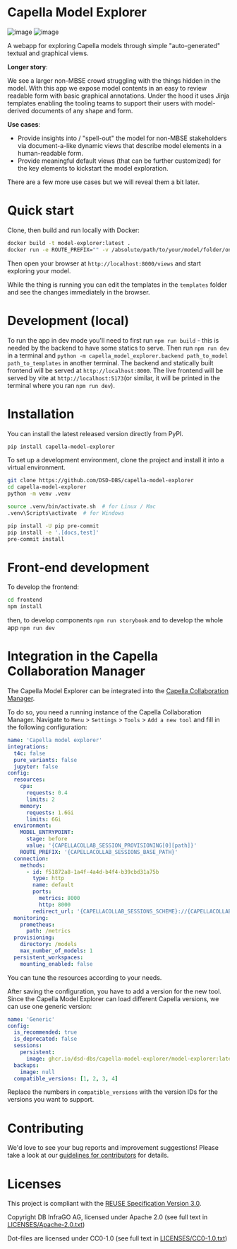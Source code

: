 <!--
 ~ Copyright DB InfraGO AG and contributors
 ~ SPDX-License-Identifier: Apache-2.0
 -->

# Capella Model Explorer

![image](https://github.com/DSD-DBS/capella-model-explorer/actions/workflows/build-test-publish.yml/badge.svg)
![image](https://github.com/DSD-DBS/capella-model-explorer/actions/workflows/lint.yml/badge.svg)

A webapp for exploring Capella models through simple "auto-generated" textual
and graphical views.

**Longer story**:

We see a larger non-MBSE crowd struggling with the things hidden in the model.
With this app we expose model contents in an easy to review readable form with
basic graphical annotations. Under the hood it uses Jinja templates enabling
the tooling teams to support their users with model-derived documents of any
shape and form.

**Use cases**:

- Provide insights into / "spell-out" the model for non-MBSE stakeholders via
  document-a-like dynamic views that describe model elements in a
  human-readable form.
- Provide meaningful default views (that can be further customized) for the key
  elements to kickstart the model exploration.

There are a few more use cases but we will reveal them a bit later.

# Quick start

Clone, then build and run locally with Docker:

```bash
docker build -t model-explorer:latest .
docker run -e ROUTE_PREFIX="" -v /absolute/path/to/your/model/folder/on/host:/model -v $(pwd)/templates:/views -p 8000:8000 model-explorer
```

Then open your browser at `http://localhost:8000/views` and start exploring
your model.

While the thing is running you can edit the templates in the `templates` folder
and see the changes immediately in the browser.

# Development (local)

To run the app in dev mode you'll need to first run `npm run build` - this is
needed by the backend to have some statics to serve. Then run `npm run dev` in
a terminal and
`python -m capella_model_explorer.backend path_to_model path_to_templates` in
another terminal. The backend and statically built frontend will be served at
`http://localhost:8000`. The live frontend will be served by vite at
`http://localhost:5173`(or similar, it will be printed in the terminal where
you ran `npm run dev`).

# Installation

You can install the latest released version directly from PyPI.

```sh
pip install capella-model-explorer
```

To set up a development environment, clone the project and install it into a
virtual environment.

```sh
git clone https://github.com/DSD-DBS/capella-model-explorer
cd capella-model-explorer
python -m venv .venv

source .venv/bin/activate.sh  # for Linux / Mac
.venv\Scripts\activate  # for Windows

pip install -U pip pre-commit
pip install -e '.[docs,test]'
pre-commit install
```

# Front-end development

To develop the frontend:

```bash
cd frontend
npm install
```

then, to develop components `npm run storybook` and to develop the whole app
`npm run dev`

# Integration in the Capella Collaboration Manager

The Capella Model Explorer can be integrated into the
[Capella Collaboration Manager](https://github.com/DSD-DBS/capella-collab-manager).

To do so, you need a running instance of the Capella Collaboration Manager.
Navigate to `Menu` > `Settings` > `Tools` > `Add a new tool` and fill in the
following configuration:

```yaml
name: 'Capella model explorer'
integrations:
  t4c: false
  pure_variants: false
  jupyter: false
config:
  resources:
    cpu:
      requests: 0.4
      limits: 2
    memory:
      requests: 1.6Gi
      limits: 6Gi
  environment:
    MODEL_ENTRYPOINT:
      stage: before
      value: '{CAPELLACOLLAB_SESSION_PROVISIONING[0][path]}'
    ROUTE_PREFIX: '{CAPELLACOLLAB_SESSIONS_BASE_PATH}'
  connection:
    methods:
      - id: f51872a8-1a4f-4a4d-b4f4-b39cbd31a75b
        type: http
        name: default
        ports:
          metrics: 8000
          http: 8000
        redirect_url: '{CAPELLACOLLAB_SESSIONS_SCHEME}://{CAPELLACOLLAB_SESSIONS_HOST}:{CAPELLACOLLAB_SESSIONS_PORT}{CAPELLACOLLAB_SESSIONS_BASE_PATH}/'
  monitoring:
    prometheus:
      path: /metrics
  provisioning:
    directory: /models
    max_number_of_models: 1
  persistent_workspaces:
    mounting_enabled: false
```

You can tune the resources according to your needs.

After saving the configuration, you have to add a version for the new tool.
Since the Capella Model Explorer can load different Capella versions, we can
use one generic version:

```yaml
name: 'Generic'
config:
  is_recommended: true
  is_deprecated: false
  sessions:
    persistent:
      image: ghcr.io/dsd-dbs/capella-model-explorer/model-explorer:latest
  backups:
    image: null
  compatible_versions: [1, 2, 3, 4]
```

Replace the numbers in `compatible_versions` with the version IDs for the
versions you want to support.

# Contributing

We'd love to see your bug reports and improvement suggestions! Please take a
look at our [guidelines for contributors](CONTRIBUTING.md) for details.

# Licenses

This project is compliant with the
[REUSE Specification Version 3.0](https://git.fsfe.org/reuse/docs/src/commit/d173a27231a36e1a2a3af07421f5e557ae0fec46/spec.md).

Copyright DB InfraGO AG, licensed under Apache 2.0 (see full text in
[LICENSES/Apache-2.0.txt](LICENSES/Apache-2.0.txt))

Dot-files are licensed under CC0-1.0 (see full text in
[LICENSES/CC0-1.0.txt](LICENSES/CC0-1.0.txt))
